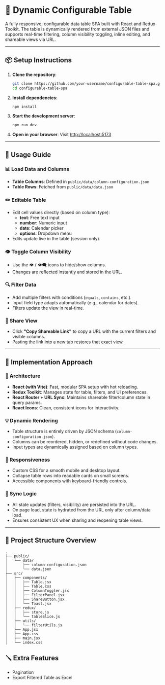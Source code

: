 # 🧩 Dynamic Configurable Table

A fully responsive, configurable data table SPA built with React and Redux Toolkit. The table is dynamically rendered from external JSON files and supports real-time filtering, column visibility toggling, inline editing, and shareable views via URL.

---

## 📦 Setup Instructions

1. **Clone the repository**:
   ```bash
   git clone https://github.com/your-username/configurable-table-spa.git
   cd configurable-table-spa
   ```

2. **Install dependencies**:
   ```bash
   npm install
   ```

3. **Start the development server**:
   ```bash
   npm run dev
   ```

4. **Open in your browser**:
   Visit [http://localhost:5173](http://localhost:5173)

---

## 🚀 Usage Guide

### 📊 Load Data and Columns
- **Table Columns**: Defined in `public/data/column-configuration.json`
- **Table Rows**: Fetched from `public/data/data.json`

### ✏️ Editable Table
- Edit cell values directly (based on column type):
  - **text**: Free text input
  - **number**: Numeric input
  - **date**: Calendar picker
  - **options**: Dropdown menu
- Edits update live in the table (session only).

### 👁️ Toggle Column Visibility
- Use the 👁️ / 👁️‍🗨️ icons to hide/show columns.
- Changes are reflected instantly and stored in the URL.

### 🔍 Filter Data
- Add multiple filters with conditions (`equals`, `contains`, etc.).
- Input field type adapts automatically (e.g., calendar for dates).
- Filters update the view in real-time.

### 🔗 Share View
- Click **"Copy Shareable Link"** to copy a URL with the current filters and visible columns.
- Pasting the link into a new tab restores that exact view.

---

## 🧠 Implementation Approach

### 🔧 Architecture
- **React (with Vite)**: Fast, modular SPA setup with hot reloading.
- **Redux Toolkit**: Manages state for table, filters, and UI preferences.
- **React Router + URL Sync**: Maintains shareable filter/column state in query params.
- **React Icons**: Clean, consistent icons for interactivity.

### 💡 Dynamic Rendering
- Table structure is entirely driven by JSON schema (`column-configuration.json`).
- Columns can be reordered, hidden, or redefined without code changes.
- Input types are dynamically assigned based on column types.

### 📐 Responsiveness
- Custom CSS for a smooth mobile and desktop layout.
- Collapse table rows into readable cards on small screens.
- Accessible components with keyboard-friendly controls.

### 🔁 Sync Logic
- All state updates (filters, visibility) are persisted into the URL.
- On page load, state is hydrated from the URL only after column/data load.
- Ensures consistent UX when sharing and reopening table views.

---

## 📁 Project Structure Overview

```
.
├── public/
│   └── data/
│       ├── column-configuration.json
│       └── data.json
├── src/
│   ├── components/
│   │   ├── Table.jsx
│   │   ├── Table.css
│   │   ├── ColumnToggler.jsx
│   │   ├── FilterPanel.jsx
│   │   ├── ShareButton.jsx
│   │   └── Toast.jsx
│   ├── redux/
│   │   ├── store.js
│   │   └── tableSlice.js
│   ├── utils/
│   │   └── filterUtils.js
│   ├── App.jsx
│   ├── App.css
│   ├── main.jsx
│   └── index.css
```

## 🪛 Extra Features
- Pagination
- Export Filtered Table as Excel
